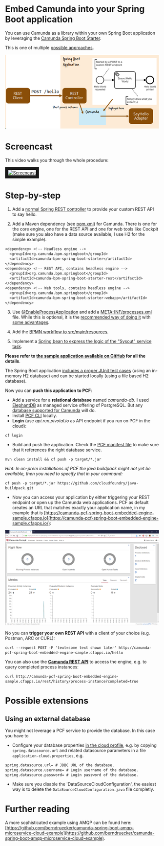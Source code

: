 # Embed Camunda into your Spring Boot application

You can use Camunda as a library within your own Spring Boot application by leveraging the [Camunda Spring Boot Starter](https://docs.camunda.org/manual/latest/user-guide/spring-boot-integration/).

This is one of multiple [possible approaches](../../../).

![](../docs/embedded-spring-boot-architecture.png)

# Screencast

This video walks you through the whole procedure:

<a href="http://www.youtube.com/watch?feature=player_embedded&v=va2uf-RRhPs" target="_blank"><img src="http://img.youtube.com/vi/va2uf-RRhPs/0.jpg" alt="Screencast" width="480" border="10" /></a>

# Step-by-step

1. Add a [normal Spring REST controller](https://github.com/berndruecker/camunda-on-pcf/blob/master/spring-boot-embedded-engine-sample/src/main/java/com/camunda/demo/springboot/SysoutRestController.java#L15) to provide your custom REST API to say hello.

2. Add a Maven dependency (see [pom.xml](https://github.com/berndruecker/camunda-on-pcf/blob/master/spring-boot-embedded-engine-sample/pom.xml#L39)) for Camunda. There is one for the core engine, one for the REST API and one for web tools like Cockpit (make sure you also have a data source available, I use H2 for the simple example).

```
<dependency> <!-- Headless engine -->
  <groupId>org.camunda.bpm.springboot</groupId>
  <artifactId>camunda-bpm-spring-boot-starter</artifactId>
</dependency>
<dependency> <!-- REST API, contains headless engine -->
  <groupId>org.camunda.bpm.springboot</groupId>
  <artifactId>camunda-bpm-spring-boot-starter-rest</artifactId>
</dependency>
<dependency> <!-- Web tools, contains headless engine -->
  <groupId>org.camunda.bpm.springboot</groupId>
  <artifactId>camunda-bpm-spring-boot-starter-webapp</artifactId>
</dependency>
```

3. Use [@EnableProcessApplication](https://github.com/berndruecker/camunda-on-pcf/blob/master/spring-boot-embedded-engine-sample/src/main/java/com/camunda/demo/springboot/Application.java#L8) and add a [META-INF/processes.xml](https://github.com/berndruecker/camunda-on-pcf/blob/master/spring-boot-embedded-engine-sample/src/main/resources/META-INF/processes.xml) file. While this is optional, it is the [recommended way of doing it](https://docs.camunda.org/manual/latest/user-guide/spring-boot-integration/process-applications/) with [some advantages](https://forum.camunda.org/t/spring-boot-application-autodeployment-doesnt-work/4221/4). 

4. Add the [BPMN workflow to src/main/resources](https://github.com/berndruecker/camunda-on-pcf/blob/master/spring-boot-embedded-engine-sample/src/main/resources/sysout.bpmn).

5. Implement a [Spring bean to express the logic of the "Sysout" service task](https://github.com/berndruecker/camunda-on-pcf/blob/master/spring-boot-embedded-engine-sample/src/main/java/com/camunda/demo/springboot/adapter/SysoutAdapter.java).

**Please refer to [the sample application available on GitHub](https://github.com/berndruecker/camunda-on-pcf/tree/master/spring-boot-embedded-engine-sample) for all the details**. 

The Spring Boot application [includes a proper JUnit test cases](https://github.com/berndruecker/camunda-on-pcf/blob/master/spring-boot-embedded-engine-sample/src/test/java/com/camunda/demo/springboot/SysoutProcessTest.java) (using an in-memory H2 database) and can be started locally (using a file based H2 database).

Now you can **push this application to PCF**:

* Add a service for a **relational database** named _camunda-db_. I used [ElephantDB](https://docs.run.pivotal.io/marketplace/services/elephantsql.html) as managed service offering of PostgreSQL. But any [database supported for Camunda](https://docs.camunda.org/manual/latest/introduction/supported-environments/) will do.
*   Install [PCF CLI](https://docs.cloudfoundry.org/cf-cli/install-go-cli.html) locally.
*   **Login** (use _api.run.pivotal.io_ as API endpoint if you run on PCF in the cloud):
```
cf login
```
*   Build and push the application. Check the [PCF manifest file](https://github.com/berndruecker/camunda-on-pcf/blob/master/spring-boot-embedded-engine-sample/manifest.yml) to make sure that it references the right database service.
```
mvn clean install && cf push -p target/*.jar
```

*Hint: In on-prem installations of PCF the java buildpack might not yet be available, then you need to specify that in your command:*

```
cf push -p target/*.jar https://github.com/cloudfoundry/java-buildpack.git
```

*   Now you can access your application by either triggering your REST endpoint or open up the Camunda web applications. PCF as default creates an URL that matches exactly your application name, in my example that is [https://camunda-pcf-spring-boot-embedded-engine-sample.cfapps.io](https://camunda-pcf-spring-boot-embedded-engine-sample.cfapps.io/):

![](../docs/embedded-spring-boot-cockpit.png)

No you can **trigger your own REST API** with a client of your choice (e.g. Postman, ARC or CURL):

```
curl --request POST -F 'text=some text shown later' http://camunda-pcf-spring-boot-embedded-engine-sample.cfapps.io/hello
```

You can also use the **[Camunda REST API](https://docs.camunda.org/manual/latest/reference/rest/history/process-instance/get-process-instance-query/)** to access the engine, e.g. to query completed process instances:

```
curl http://camunda-pcf-spring-boot-embedded-engine-sample.cfapps.io/rest/history/process-instance?completed=true
```

# Possible extensions

## Using an external database

You might not leverage a PCF service to provide the database. In this case you have to 

* Configure your database properties [in the cloud profile](https://docs.spring.io/spring-boot/docs/current/reference/html/howto-properties-and-configuration.html#howto-change-configuration-depending-on-the-environment), e.g. by copying `spring.datasource.url` and related datasource parameters in a file `application-cloud.properties`, e.g.

```
spring.datasource.url= # JDBC URL of the database.
spring.datasource.username= # Login username of the database.
spring.datasource.password= # Login password of the database.
```

* Make sure you disable the 'DataSourceCloudConfiguration', the easiest way is to delete the `DataSourceCloudConfiguration.java` file completly.

# Further reading

A more sophisticated example using AMQP can be found here: [https://github.com/berndruecker/camunda-spring-boot-amqp-microservice-cloud-example](https://github.com/berndruecker/camunda-spring-boot-amqp-microservice-cloud-example).